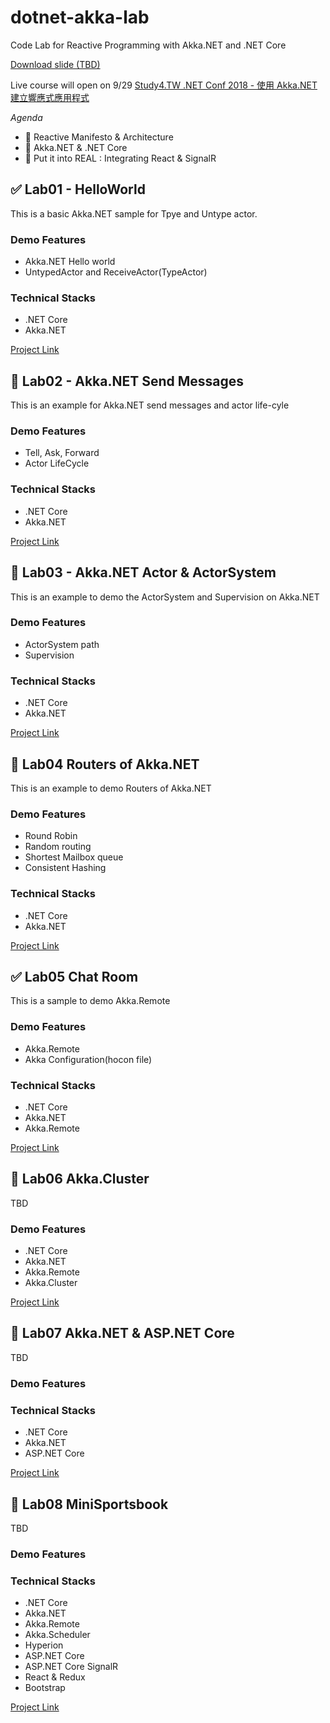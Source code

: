 # dotnet-akka-lab
Code Lab for Reactive Programming with Akka.NET and .NET Core

[Download slide (TBD)]()

Live course will open on 9/29 [Study4.TW .NET Conf 2018 - 使用 Akka.NET
建立響應式應用程式](http://study4.tw/Activity/Details/20)

*Agenda*
- :bicyclist: Reactive Manifesto & Architecture 
- :bullettrain_front: Akka.NET & .NET Core
- :rocket: Put it into REAL : Integrating React & SignalR


## :white_check_mark: Lab01 - HelloWorld ##

This is a basic Akka.NET sample for Tpye and Untype actor.

### Demo Features ###

- Akka.NET Hello world
- UntypedActor and ReceiveActor(TypeActor)
 
### Technical Stacks ###

- .NET Core
- Akka.NET

[Project Link](/lab01)

## :black_square_button: Lab02 - Akka.NET Send Messages ##

This is an example for Akka.NET send messages and actor life-cyle

### Demo Features ###

- Tell, Ask, Forward
- Actor LifeCycle

### Technical Stacks ###

- .NET Core
- Akka.NET

[Project Link](/lab02)

## :black_square_button: Lab03 - Akka.NET Actor & ActorSystem ##

This is an example to demo the ActorSystem and Supervision on Akka.NET

### Demo Features ###

- ActorSystem path
- Supervision

### Technical Stacks ###

- .NET Core
- Akka.NET

[Project Link](/lab03)

## :black_square_button: Lab04 Routers of Akka.NET ##

This is an example to demo Routers of Akka.NET

### Demo Features ###

- Round Robin
- Random routing
- Shortest Mailbox queue
- Consistent Hashing 

### Technical Stacks ###

- .NET Core
- Akka.NET

[Project Link](/lab04)

## :white_check_mark:  Lab05 Chat Room ##

This is a sample to demo Akka.Remote

### Demo Features ###

- Akka.Remote
- Akka Configuration(hocon file)

### Technical Stacks ###

- .NET Core
- Akka.NET
- Akka.Remote

[Project Link](/lab05)

## :black_square_button: Lab06 Akka.Cluster ##

TBD

### Demo Features ###

- .NET Core
- Akka.NET
- Akka.Remote
- Akka.Cluster

[Project Link](/lab06)

## :black_square_button: Lab07 Akka.NET & ASP.NET Core ##

TBD

### Demo Features ###

### Technical Stacks ###

- .NET Core
- Akka.NET
- ASP.NET Core

[Project Link](/lab07)

## :black_square_button: Lab08 MiniSportsbook ##

TBD

### Demo Features ###

### Technical Stacks ###

- .NET Core
- Akka.NET
- Akka.Remote
- Akka.Scheduler
- Hyperion
- ASP.NET Core
- ASP.NET Core SignalR
- React & Redux
- Bootstrap

[Project Link](/lab08)